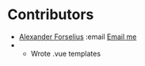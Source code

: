 # Contributors

* [Alexander Forselius](http://buddhalow.com) :email [Email me](mailto:drsounds@gmail.com) 
* * Wrote .vue templates